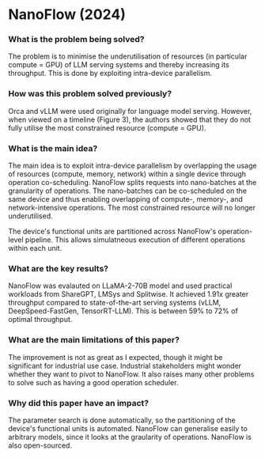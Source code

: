 # NanoFlow (2024)

### What is the problem being solved?

The problem is to minimise the underutilisation of resources (in particular compute = GPU) of LLM serving systems and thereby increasing its throughput. This is done by exploiting intra-device parallelism.

### How was this problem solved previously?

Orca and vLLM were used originally for language model serving. However, when viewed on a timeline (Figure 3), the authors showed that they do not fully utilise the most constrained resource (compute = GPU).

### What is the main idea?

The main idea is to exploit intra-device parallelism by overlapping the usage of resources (compute, memory, network) within a single device through operation co-scheduling. NanoFlow splits requests into nano-batches at the granularity of operations. The nano-batches can be co-scheduled on the same device and thus enabling overlapping of compute-, memory-, and network-intensive operations. The most constrained resource will no longer underutilised.

The device's functional units are partitioned across NanoFlow's operation-level pipeline. This allows simulatneous execution of different operations within each unit. 

### What are the key results?

NanoFlow was evalauted on LLaMA-2-70B model and used practical workloads from ShareGPT, LMSys and Splitwise. It achieved 1.91x greater throughput compared to state-of-the-art serving systems (vLLM, DeepSpeed-FastGen, TensorRT-LLM). This is between 59% to 72% of optimal throughput.

### What are the main limitations of this paper?

The improvement is not as great as I expected, though it might be significant for industrial use case. Industrial stakeholders might wonder whether they want to pivot to NanoFlow. It also raises many other problems to solve such as having a good operation scheduler.

### Why did this paper have an impact?

The parameter search is done automatically, so the partitioning of the device's functional units is automated. NanoFlow can generalise easily to arbitrary models, since it looks at the graularity of operations. NanoFlow is also open-sourced.
